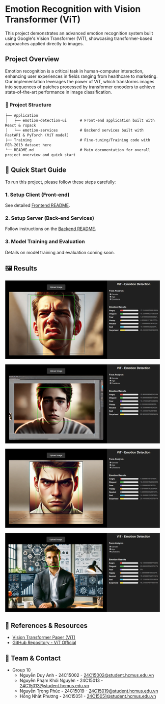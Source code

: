 # Emotion Recognition with Vision Transformer (ViT)

This project demonstrates an advanced emotion recognition system built using Google's Vision Transformer (ViT), showcasing transformer-based approaches applied directly to images.

## Project Overview

Emotion recognition is a critical task in human-computer interaction, enhancing user experiences in fields ranging from healthcare to marketing. Our implementation leverages the power of ViT, which transforms images into sequences of patches processed by transformer encoders to achieve state-of-the-art performance in image classification.

### 📌 Project Structure

``` plain/text
├── Application
│   ├── emotion-detection-ui      # Front-end application built with React & rspack
│   └── emotion-services          # Backend services built with FastAPI & PyTorch (ViT model)
├── Training                      # Fine-tuning/Training code with FER-2013 dataset here
└── README.md                     # Main documentation for overall project overview and quick start
```

## 🚀 Quick Start Guide

To run this project, please follow these steps carefully:

### 1. Setup Client (Front-end)

See detailed [Frontend README](./Application/emotion-detection-ui/README.md).

### 2. Setup Server (Back-end Services)

Follow instructions on the [Backend README](./Application/emotion-services/README.md).

### 3. Model Training and Evaluation

Details on model training and evaluation coming soon.

## 🖼️ Results

![Result 01](./images/result_01.png)

![Result 02](./images/result_02.png)

![Result 03](./images/result_03.png)

![Result 04](./images/result_04.png)


## 📖 References & Resources

- [Vision Transformer Paper (ViT)](https://arxiv.org/abs/2010.11929)
- [GitHub Repository - ViT Official](https://github.com/google-research/vision_transformer)

## 👥 Team & Contact

- Group 10
  - Nguyễn Duy Anh - 24C15002 - <24C15002@student.hcmus.edu.vn>
  - Nguyễn Phạm Khôi Nguyên - 24C15013 - <24C15013@student.hcmus.edu.vn>
  - Nguyễn Trọng Phúc - 24C15019 - <24C15019@student.hcmus.edu.vn>
  - Hồng Nhất Phương - 24C15051 - <24C15051@student.hcmus.edu.vn>
